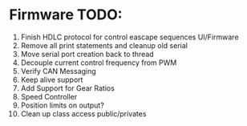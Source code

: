 # Firmware TODO:
1.  Finish HDLC protocol for control eascape sequences UI/Firmware
2.  Remove all print statements and cleanup old serial
3.  Move serial port creation back to thread
4.  Decouple current control frequency from PWM
5.  Verify CAN Messaging
6.  Keep alive support
7. Add Support for Gear Ratios
8. Speed Controller
9. Position limits on output?
10. Clean up class access public/privates
